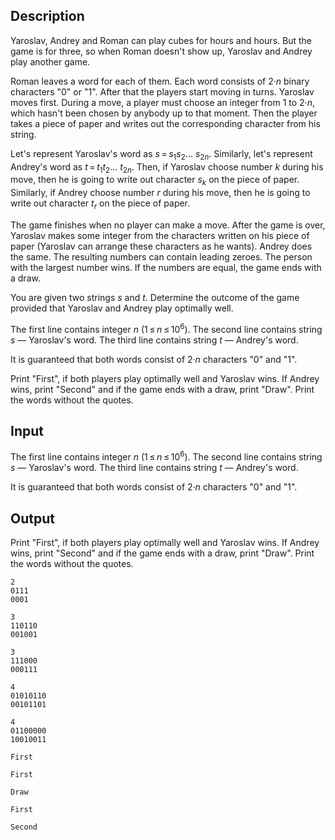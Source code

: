 ## Description

<div><p>Yaroslav, Andrey and Roman can play cubes for hours and hours. But the game is for three, so when Roman doesn't show up, Yaroslav and Andrey play another game. </p><p>Roman leaves a word for each of them. Each word consists of <span class="tex-span">2·<i>n</i></span> binary characters "<span class="tex-font-style-tt">0</span>" or "<span class="tex-font-style-tt">1</span>". After that the players start moving in turns. Yaroslav moves first. During a move, a player must choose an integer from 1 to <span class="tex-span">2·<i>n</i></span>, which hasn't been chosen by anybody up to that moment. Then the player takes a piece of paper and writes out the corresponding character from his string. </p><p>Let's represent Yaroslav's word as <span class="tex-span"><i>s</i> = <i>s</i><sub class="lower-index">1</sub><i>s</i><sub class="lower-index">2</sub>... <i>s</i><sub class="lower-index">2<i>n</i></sub></span>. Similarly, let's represent Andrey's word as <span class="tex-span"><i>t</i> = <i>t</i><sub class="lower-index">1</sub><i>t</i><sub class="lower-index">2</sub>... <i>t</i><sub class="lower-index">2<i>n</i></sub></span>. Then, if Yaroslav choose number <span class="tex-span"><i>k</i></span> during his move, then he is going to write out character <span class="tex-span"><i>s</i><sub class="lower-index"><i>k</i></sub></span> on the piece of paper. Similarly, if Andrey choose number <span class="tex-span"><i>r</i></span> during his move, then he is going to write out character <span class="tex-span"><i>t</i><sub class="lower-index"><i>r</i></sub></span> on the piece of paper.</p><p>The game finishes when no player can make a move. After the game is over, Yaroslav makes some integer from the characters written on his piece of paper (Yaroslav can arrange these characters as he wants). Andrey does the same. The resulting numbers can contain leading zeroes. The person with the largest number wins. If the numbers are equal, the game ends with a draw.</p><p>You are given two strings <span class="tex-span"><i>s</i></span> and <span class="tex-span"><i>t</i></span>. Determine the outcome of the game provided that Yaroslav and Andrey play optimally well.</p></div><div class="input-specification"><p>The first line contains integer <span class="tex-span"><i>n</i></span> (<span class="tex-span">1 ≤ <i>n</i> ≤ 10<sup class="upper-index">6</sup></span>). The second line contains string <span class="tex-span"><i>s</i></span> — Yaroslav's word. The third line contains string <span class="tex-span"><i>t</i></span> — Andrey's word.</p><p>It is guaranteed that both words consist of <span class="tex-span">2·<i>n</i></span> characters "<span class="tex-font-style-tt">0</span>" and "<span class="tex-font-style-tt">1</span>".</p></div><div class="output-specification"><p>Print "<span class="tex-font-style-tt">First</span>", if both players play optimally well and Yaroslav wins. If Andrey wins, print "<span class="tex-font-style-tt">Second</span>" and if the game ends with a draw, print "<span class="tex-font-style-tt">Draw</span>". Print the words without the quotes.</p></div>

## Input

<p>The first line contains integer <span class="tex-span"><i>n</i></span> (<span class="tex-span">1 ≤ <i>n</i> ≤ 10<sup class="upper-index">6</sup></span>). The second line contains string <span class="tex-span"><i>s</i></span> — Yaroslav's word. The third line contains string <span class="tex-span"><i>t</i></span> — Andrey's word.</p><p>It is guaranteed that both words consist of <span class="tex-span">2·<i>n</i></span> characters "<span class="tex-font-style-tt">0</span>" and "<span class="tex-font-style-tt">1</span>".</p>

## Output

<p>Print "<span class="tex-font-style-tt">First</span>", if both players play optimally well and Yaroslav wins. If Andrey wins, print "<span class="tex-font-style-tt">Second</span>" and if the game ends with a draw, print "<span class="tex-font-style-tt">Draw</span>". Print the words without the quotes.</p>





```input1
2
0111
0001

```




```input2
3
110110
001001

```




```input3
3
111000
000111

```




```input4
4
01010110
00101101

```




```input5
4
01100000
10010011

```




```output1
First

```




```output2
First

```




```output3
Draw

```




```output4
First

```




```output5
Second

```


